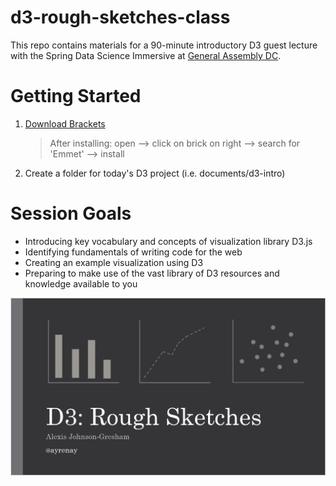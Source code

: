 # d3-rough-sketches-class
This repo contains materials for a 90-minute introductory D3 guest lecture with the Spring Data Science Immersive at [General Assembly DC](https://generalassemb.ly/education/data-science-immersive).

# Getting Started
1. [Download Brackets](http://brackets.io/) 
    > After installing: open --> click on brick on right --> search for 'Emmet' --> install

2. Create a folder for today's D3 project (i.e. documents/d3-intro)

# Session Goals
- Introducing key vocabulary and concepts of visualization library D3.js
- Identifying fundamentals of writing code for the web
- Creating an example visualization using D3
- Preparing to make use of the vast library of D3 resources and knowledge available to you

![header](https://github.com/ayrenay/d3-rough-sketches-class/blob/master/rough-sketches-cover.PNG)
